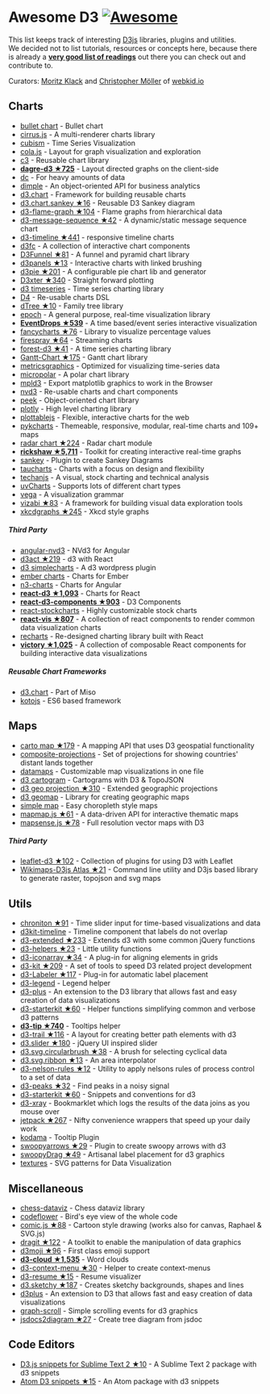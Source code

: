 # Awesome D3 [![Awesome](https://cdn.rawgit.com/sindresorhus/awesome/d7305f38d29fed78fa85652e3a63e154dd8e8829/media/badge.svg)](https://github.com/sindresorhus/awesome)

This list keeps track of interesting [D3js](http://d3js.org) libraries, plugins and utilities.
<br />We decided not to list tutorials, resources or concepts here, because there is already a **[very good list of readings](https://github.com/mbostock/d3/wiki/Tutorials)** out there you can check out and contribute to.

Curators: [Moritz Klack](https://twitter.com/moklick) and [Christopher Möller](https://twitter.com/chrtze) of [webkid.io](http://www.webkid.io)


## Charts

- [bullet chart](https://github.com/d3/d3-plugins/tree/master/bullet) - Bullet chart
- [cirrus.js](http://planet-os.github.io/cirrusjs/) - A multi-renderer charts library
- [cubism](https://square.github.io/cubism/) - Time Series Visualization
- [cola.js](http://marvl.infotech.monash.edu/webcola/) - Layout for graph visualization and exploration
- [c3](http://c3js.org/) - Reusable chart library
- [**dagre-d3 ★725**](https://github.com/cpettitt/dagre-d3) - Layout directed graphs on the client-side
- [dc](http://dc-js.github.io/dc.js/) - For heavy amounts of data
- [dimple](http://dimplejs.org) - An object-oriented API for business analytics
- [d3.chart](http://misoproject.com/d3-chart/) - Framework for building reusable charts
- [d3.chart.sankey ★16](https://github.com/q-m/d3.chart.sankey) - Reusable D3 Sankey diagram
- [d3-flame-graph ★104](https://github.com/spiermar/d3-flame-graph) - Flame graphs from hierarchical data
- [d3-message-sequence ★42](https://github.com/koudelka/d3-message-sequence) - A dynamic/static message sequence chart
- [d3-timeline ★441](https://github.com/commodityvectors/d3-timeline) - responsive timeline charts
- [d3fc](http://scottlogic.github.io/d3fc/) - A collection of interactive chart components
- [D3Funnel ★81](https://github.com/jakezatecky/d3-funnel) - A funnel and pyramid chart library
- [d3panels ★13](https://github.com/kbroman/d3panels) - Interactive charts with linked brushing
- [d3pie ★201](https://github.com/benkeen/d3pie) - A configurable pie chart lib and generator
- [D3xter ★340](https://github.com/NathanEpstein/D3xter) - Straight forward plotting
- [d3 timeseries](http://mcaule.github.io/d3-timeseries/) - Time series charting library
- [D4](http://visible.io/) - Re-usable charts DSL
- [dTree ★10](https://github.com/ErikGartner/dTree) - Family tree library
- [epoch](http://epochjs.github.io/epoch/) - A general purpose, real-time visualization library
- [**EventDrops ★539**](https://github.com/marmelab/EventDrops) - A time based/event series interactive visualization
- [fancycharts ★76](https://github.com/ahoiin/Fancycharts.js) - Library to visualize percentage values
- [firespray ★64](https://github.com/boundary/firespray) - Streaming charts
- [forest-d3 ★41](https://github.com/robinfhu/forest-d3) - A time series charting library
- [Gantt-Chart ★175](https://github.com/dk8996/Gantt-Chart) - Gantt chart library
- [metricsgraphics](http://metricsgraphicsjs.org/) - Optimized for visualizing time-series data
- [micropolar](http://micropolar.org/) - A polar chart library
- [mpld3](http://mpld3.github.io/) - Export matplotlib graphics to work in the Browser
- [nvd3](http://nvd3.org/) - Re-usable charts and chart components
- [peek](http://mtmacdonald.github.io/peek) - Object-oriented chart library
- [plotly](https://github.com/plotly/plotly.js/) - High level charting library
- [plottablejs](http://plottablejs.org/) - Flexible, interactive charts for the web
- [pykcharts](http://pykcharts.com/) - Themeable, responsive, modular, real-time charts and 109+ maps
- [radar chart ★224](https://github.com/alangrafu/radar-chart-d3) - Radar chart module
- [**rickshaw ★5,711**](https://github.com/shutterstock/rickshaw) - Toolkit for creating interactive real-time graphs
- [sankey](https://github.com/d3/d3-plugins/tree/master/sankey) - Plugin to create Sankey Diagrams
- [taucharts](https://www.taucharts.com/) - Charts with a focus on design and flexibility
- [techanjs](http://techanjs.org/) - A visual, stock charting and technical analysis
- [uvCharts](http://imaginea.github.io/uvCharts/index.html)  - Supports lots of different chart types
- [vega](http://trifacta.github.io/vega/) - A visualization grammar
- [vizabi ★83](https://github.com/Gapminder/vizabi) - A framework for building visual data exploration tools
- [xkcdgraphs ★245](https://github.com/imkevinxu/xkcdgraphs) - Xkcd style graphs

##### Third Party

- [angular-nvd3](http://krispo.github.io/angular-nvd3) - NVd3 for Angular
- [d3act ★219](https://github.com/AnSavvides/d3act) - d3 with React
- [d3 simplecharts](https://wordpress.org/plugins/d3-simplecharts/) - A d3 wordpress plugin
- [ember charts](http://addepar.github.io/#/ember-charts/overview) - Charts for Ember
- [n3-charts](http://n3-charts.github.io/line-chart/#/) - Charts for Angular
- [**react-d3 ★1,093**](https://github.com/esbullington/react-d3) - Charts for React
- [**react-d3-components ★903**](https://github.com/codesuki/react-d3-components) - D3 Components
- [react-stockcharts](http://rrag.github.io/react-stockcharts) - Highly customizable stock charts
- [**react-vis ★807**](https://github.com/uber/react-vis) - A collection of react components to render common data visualization charts
- [recharts](http://recharts.org/) - Re-designed charting library built with React
- [**victory ★1,025**](https://github.com/FormidableLabs/victory) - A collection of composable React components for building interactive data visualizations

##### Reusable Chart Frameworks

- [d3.chart](http://misoproject.com/d3-chart/) - Part of Miso
- [kotojs](http://kotojs.org/) - ES6 based framework

## Maps

- [carto map ★179](https://github.com/emeeks/d3-carto-map) - A mapping API that uses D3 geospatial functionality
- [composite-projections](http://rveciana.github.io/d3-composite-projections/) - Set of projections for showing countries' distant lands together
- [datamaps](http://datamaps.github.io/) - Customizable map visualizations in one file
- [d3 cartogram](http://prag.ma/code/d3-cartogram/) - Cartograms with D3 & TopoJSON
- [d3 geo projection ★310](https://github.com/d3/d3-geo-projection) - Extended geographic projections
- [d3 geomap](http://d3-geomap.github.io/) - Library for creating geographic maps
- [simple map](http://code.minnpost.com/simple-map-d3/) - Easy choropleth style maps
- [mapmap.js ★61](https://github.com/floledermann/mapmap.js) - A data-driven API for interactive thematic maps
- [mapsense.js ★78](https://github.com/mapsense/mapsense.js) - Full resolution vector maps with D3

##### Third Party

- [leaflet-d3 ★102](https://github.com/Asymmetrik/leaflet-d3) - Collection of plugins for using D3 with Leaflet
- [Wikimaps-D3js Atlas ★21](https://github.com/WikimapsAtlas/make-modules) - Command line utility and D3js based library to generate raster, topojson and svg maps

## Utils

- [chroniton ★91](https://github.com/xaranke/chroniton) - Time slider input for time-based visualizations and data
- [d3kit-timeline](http://kristw.github.io/d3kit-timeline/) - Timeline component that labels do not overlap
- [d3-extended ★233](https://github.com/wbkd/d3-extended) - Extends d3 with some common jQuery functions
- [d3-helpers ★23](https://github.com/bahmutov/d3-helpers) - Little utility functions
- [d3-iconarray ★34](https://github.com/tomgp/d3-iconarray) - A plug-in for aligning elements in grids
- [d3-kit ★209](https://github.com/twitter/d3kit) - A set of tools to speed D3 related project development
- [d3-Labeler ★117](https://github.com/tinker10/D3-Labeler) - Plug-in for automatic label placement
- [d3-legend](http://d3-legend.susielu.com/) - Legend helper
- [d3-plus](http://d3plus.org/) - An extension to the D3 library that allows fast and easy creation of data visualizations
- [d3-starterkit ★60](https://github.com/1wheel/d3-starterkit) - Helper functions simplifying common and verbose d3 patterns
- [**d3-tip ★740**](https://github.com/Caged/d3-tip) - Tooltips helper
- [d3-trail ★116](https://github.com/bmschmidt/D3-trail) - A layout for creating better path elements with d3
- [d3.slider ★180](https://github.com/MasterMaps/d3-slider) - jQuery UI inspired slider
- [d3.svg.circularbrush ★38](https://github.com/emeeks/d3.svg.circularbrush) - A brush for selecting cyclical data
- [d3.svg.ribbon ★13](https://github.com/emeeks/d3.svg.ribbon) - An area interpolator
- [d3-nelson-rules ★12](https://github.com/53seven/d3-nelson-rules) - Utility to apply nelsons rules of process control to a set of data
- [d3-peaks ★32](https://github.com/efekarakus/d3-peaks) - Find peaks in a noisy signal
- [d3-starterkit ★60](https://github.com/1wheel/d3-starterkit) - Snippets and conventions for d3
- [d3-xray](http://www.vijithassar.com/d3-xray) - Bookmarklet which logs the results of the data joins as you mouse over
- [jetpack ★267](https://github.com/gka/d3-jetpack) - Nifty convenience wrappers that speed up your daily work
- [kodama](http://darkmarmot.github.io/kodama/) - Tooltip Plugin
- [swoopyarrows ★29](https://github.com/bizweekgraphics/swoopyarrows) - Plugin to create swoopy arrows with d3
- [swoopyDrag ★49](https://github.com/1wheel/swoopy-drag) - Artisanal label placement for d3 graphics
- [textures](http://riccardoscalco.github.io/textures/) - SVG patterns for Data Visualization

## Miscellaneous

- [chess-dataviz](http://ebemunk.github.io/chess-dataviz/) - Chess dataviz library
- [codeflower](http://www.redotheweb.com/CodeFlower/) - Bird's eye view of the whole code
- [comic.js ★88](https://github.com/balint42/comic.js) - Cartoon style drawing (works also for canvas, Raphael & SVG.js)
- [dragit ★122](https://github.com/romsson/dragit) - A toolkit to enable the manipulation of data graphics
- [d3moji ★96](https://github.com/mathisonian/d3moji) - First class emoji support
- [**d3-cloud ★1,535**](https://github.com/jasondavies/d3-cloud) - Word clouds
- [d3-context-menu ★30](https://github.com/patorjk/d3-context-menu) - Helper to create context-menus
- [d3-resume ★15](https://github.com/glena/d3-resume) - Resume visualizer
- [d3.sketchy ★187](https://github.com/sebastian-meier/d3.sketchy) - Creates sketchy backgrounds, shapes and lines
- [d3plus](http://d3plus.org/) - An extension to D3 that allows fast and easy creation of data visualizations
- [graph-scroll](http://1wheel.github.io/graph-scroll/) - Simple scrolling events for d3 graphics
- [jsdocs2diagram ★27](https://github.com/amcmillan01/jsdoc2diagram) - Create tree diagram from jsdoc

## Code Editors
- [D3.js snippets for Sublime Text 2 ★10](https://github.com/fabriciotav/d3-snippets-for-sublime-text-2) - A Sublime Text 2 package with d3 snippets
- [Atom D3 snippets ★15](https://github.com/martgnz/d3-snippets) - An Atom package with d3 snippets
